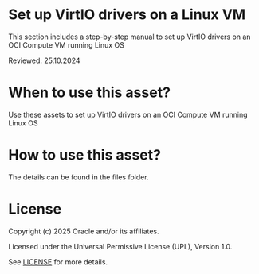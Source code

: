 # Set up VirtIO drivers on a Linux VM

This section includes a step-by-step manual to set up VirtIO drivers on an OCI Compute VM running Linux OS

Reviewed: 25.10.2024

# When to use this asset?

Use these assets to set up VirtIO drivers on an OCI Compute VM running Linux OS

# How to use this asset?

The details can be found in the files folder.

# License

Copyright (c) 2025 Oracle and/or its affiliates.

Licensed under the Universal Permissive License (UPL), Version 1.0.

See [LICENSE](https://github.com/oracle-devrel/technology-engineering/blob/main/LICENSE) for more details.

